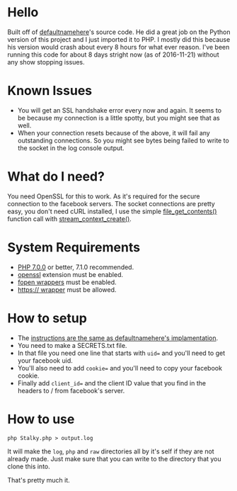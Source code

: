 # Hello
Built off of [defaultnamehere](https://github.com/defaultnamehere/zzzzz)'s source code. He did a great job on the Python version of this project and I just imported it to PHP.
I mostly did this because his version would crash about every 8 hours for what ever reason. I've been running this code for about 8 days stright now (as of 2016-11-21) without any show stopping issues.

# Known Issues
* You will get an SSL handshake error every now and again. It seems to be because my connection is a little spotty, but you might see that as well.
* When your connection resets because of the above, it will fail any outstanding connections. So you might see bytes being failed to write to the socket in the log console output.

# What do I need?
You need OpenSSL for this to work. As it's required for the secure connection to the facebook servers.
The socket connections are pretty easy, you don't need cURL installed, I use the simple [file_get_contents()](http://php.net/manual/en/function.file-get-contents.php) function call with [stream_context_create()](http://php.net/manual/en/function.stream-context-create.php).

# System Requirements
* [PHP 7.0.0](http://php.net/downloads.php) or better, 7.1.0 recommended.
* [openssl](http://php.net/manual/en/book.openssl.php) extension must be enabled.
* [fopen wrappers](http://php.net/manual/en/filesystem.configuration.php#ini.allow-url-fopen) must be enabled.
* [https:// wrapper](http://php.net/manual/en/wrappers.http.php) must be allowed.

# How to setup
* The [instructions are the same as defaultnamehere's implamentation](https://github.com/defaultnamehere/zzzzz/blob/master/README.md).
* You need to make a SECRETS.txt file.
* In that file you need one line that starts with `uid=` and you'll need to get your facebook uid.
* You'll also need to add `cookie=` and you'll need to copy your facebook cookie.
* Finally add `client_id=` and the client ID value that you find in the headers to / from facebook's server.

# How to use
    php Stalky.php > output.log

It will make the `log`, `php` and `raw` directories all by it's self if they are not already made. Just make sure that you can write to the directory that you clone this into.

That's pretty much it.

